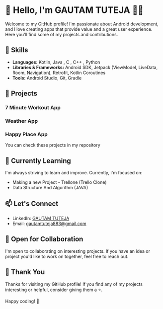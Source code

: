 # 👋 Hello, I'm GAUTAM TUTEJA  👨‍💻

Welcome to my GitHub profile! I'm passionate about Android development, and I love creating apps that provide value and a great user experience. Here you'll find some of my projects and contributions.

## 🚀 Skills

- **Languages:** Kotlin, Java , C , C++ , Python
- **Libraries & Frameworks:** Android SDK, Jetpack (ViewModel, LiveData, Room, Navigation), Retrofit, Kotlin Coroutines
- **Tools:** Android Studio, Git, Gradle

## 📱 Projects

### 7 Minute Workout App

### Weather App

### Happy Place App

You can check these projects in my repository

## 🌱 Currently Learning

I'm always striving to learn and improve. Currently, I'm focused on:

- Making a new Project - Trellone (Trello Clone)
- Data Structure And Algorithm (JAVA)

## 📫 Let's Connect

- LinkedIn: [GAUTAM TUTEJA](https://www.linkedin.com/in/gautam-tuteja/)
- Email: gautamtuteja883@gmail.com

## 🤝 Open for Collaboration

I'm open to collaborating on interesting projects. If you have an idea or project you'd like to work on together, feel free to reach out.

## 🙏 Thank You

Thanks for visiting my GitHub profile! If you find any of my projects interesting or helpful, consider giving them a ⭐️.

Happy coding! 🚀

